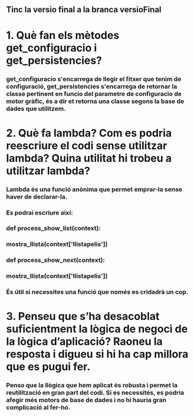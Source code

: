 ## Tinc la versio final a la branca versioFinal

# 1. Què fan els mètodes get_configuracio i get_persistencies?
### get_configuracio s'encarrega de llegir el fitxer que tenim de configuració, get_persistencies s'encarrega de retornar la classe pertinent en funcio del parametre de configuracio de motor gràfic, és a dir et retorna una classe segons la base de dades que utilitzem.


# 2. Què fa lambda? Com es podria reescriure el codi sense utilitzar lambda? Quina utilitat hi trobeu a utilitzar lambda?
### Lambda és una funció anònima que permet emprar-la sense haver de declarar-la. 
### Es podrai escriure així: 
### def process_show_list(context):
###      mostra_llista(context['llistapelis'])
### 
###  def process_show_next(context):
###     mostra_llista(context['llistapelis'])
###
### És útil si necessites una funció que només es cridadrà un cop.

# 3. Penseu que s’ha desacoblat suficientment la lògica de negoci de la lògica d’aplicació? Raoneu la resposta i digueu si hi ha cap millora que es pugui fer. 
### Penso que la llògica que hem aplicat és robusta i permet la reutilització en gran part del codi. Si es necessités, es podria afegir més motors de base de dades i no hi hauria gran complicació al fer-ho.
